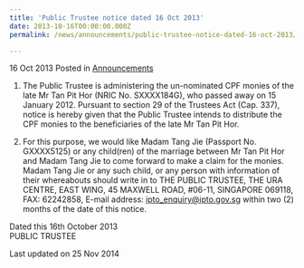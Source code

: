```yaml
---
title: 'Public Trustee notice dated 16 Oct 2013'
date: 2013-10-16T00:00:00.000Z
permalink: /news/announcements/public-trustee-notice-dated-16-oct-2013/

---
```




16 Oct 2013 Posted in [Announcements](/news/announcements)


1. The Public Trustee is administering the un-nominated CPF monies of the late Mr Tan Pit Hor (NRIC No. SXXXX184G), who passed away on 15 January 2012. Pursuant to section 29 of the Trustees Act (Cap. 337), notice is hereby given that the Public Trustee intends to distribute the CPF monies to the beneficiaries of the late Mr Tan Pit Hor.

2. For this purpose, we would like Madam Tang Jie (Passport No. GXXXX5125) or any child(ren) of the marriage between Mr Tan Pit Hor and Madam Tang Jie to come forward to make a claim for the monies. Madam Tang Jie or any such child, or any person with information of their whereabouts should write  in to THE PUBLIC TRUSTEE, THE URA CENTRE, EAST WING, 45 MAXWELL ROAD, #06-11, SINGAPORE 069118, FAX: 62242858, E-mail address: <ipto_enquiry@ipto.gov.sg> within two (2) months of the date of this notice.

Dated this 16th October 2013  
PUBLIC TRUSTEE

<p class="right-side-updated">Last updated on 25 Nov 2014</p> 
